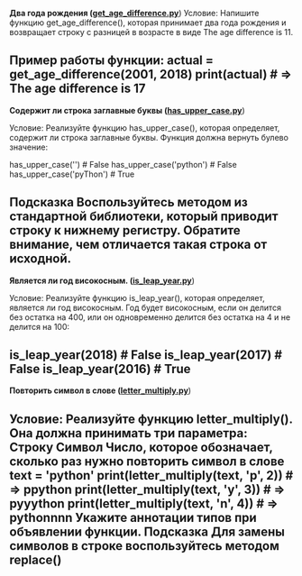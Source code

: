 
<b>Два года рождения (<a href="haxlet/get_age_difference.py">get_age_difference.py</a></b>)
Условие: 
Напишите функцию get_age_difference(), которая принимает два года рождения и возвращает строку 
с разницей в возрасте в виде The age difference is 11.

Пример работы функции:
actual = get_age_difference(2001, 2018)
print(actual)  # => The age difference is 17
---

<b>Cодержит ли строка заглавные буквы (<a href="haxlet/has_upper_case.py">has_upper_case.py</a></b>)

Условие: Реализуйте функцию has_upper_case(), которая определяет, содержит ли строка заглавные буквы. 
Функция должна вернуть булево значение:

has_upper_case('')  # False
has_upper_case('python')  # False
has_upper_case('pyThon')  # True

Подсказка
Воспользуйтесь методом из стандартной библиотеки, который приводит строку к нижнему регистру. 
Обратите внимание, чем отличается такая строка от исходной.
---

<b>Является ли год високосным. (<a href="haxlet/is_leap_year.py">is_leap_year.py</a></b>)

Условие: Реализуйте функцию is_leap_year(), которая определяет, является ли год високосным. 
Год будет високосным, если он делится без остатка на 400, или он одновременно делится без остатка
 на 4 и не делится на 100:

is_leap_year(2018)  # False
is_leap_year(2017)  # False
is_leap_year(2016)  # True
---

<b>Повторить символ в слове (<a href="haxlet/letter_multiply.py">letter_multiply.py</a></b>)

Условие: Реализуйте функцию letter_multiply(). Она должна принимать три параметра:
    Строку
    Символ
    Число, которое обозначает, сколько раз нужно повторить символ в слове
text = 'python'
print(letter_multiply(text, 'p', 2)) # => ppython
print(letter_multiply(text, 'y', 3)) # => pyyython
print(letter_multiply(text, 'n', 4)) # => pythonnnn
Укажите аннотации типов при объявлении функции.
Подсказка
Для замены символов в строке воспользуйтесь методом replace()
---
